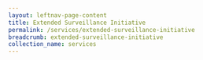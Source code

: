 ```yaml
---
layout: leftnav-page-content
title: Extended Surveillance Initiative
permalink: /services/extended-surveillance-initiative
breadcrumb: extended-surveillance-initiative
collection_name: services
---
```

